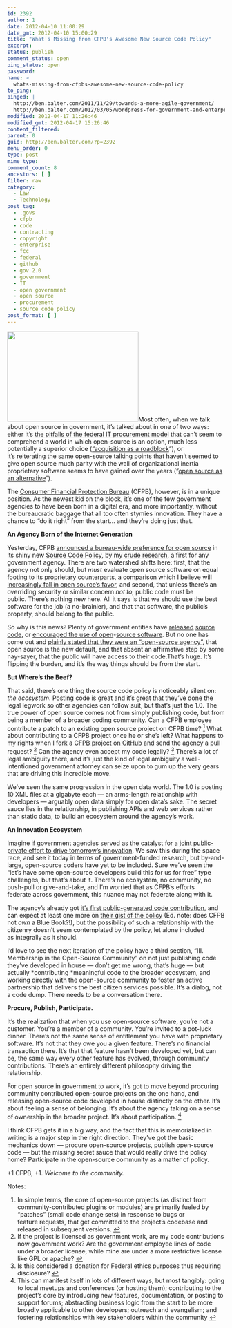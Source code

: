 ```yaml
---
id: 2392
author: 1
date: 2012-04-10 11:00:29
date_gmt: 2012-04-10 15:00:29
title: "What's Missing from CFPB's Awesome New Source Code Policy"
excerpt:
status: publish
comment_status: open
ping_status: open
password:
name: >
  whats-missing-from-cfpbs-awesome-new-source-code-policy
to_ping:
pinged: |
  http://ben.balter.com/2011/11/29/towards-a-more-agile-government/
  http://ben.balter.com/2012/03/05/wordpress-for-government-and-enterprise/#p
modified: 2012-04-17 11:26:46
modified_gmt: 2012-04-17 15:26:46
content_filtered:
parent: 0
guid: http://ben.balter.com/?p=2392
menu_order: 0
type: post
mime_type:
comment_count: 8
ancestors: [ ]
filter: raw
category:
  - Law
  - Technology
post_tag:
  - .govs
  - cfpb
  - code
  - contracting
  - copyright
  - enterprise
  - fcc
  - federal
  - github
  - gov 2.0
  - government
  - IT
  - open government
  - open source
  - procurement
  - source code policy
post_format: [ ]
---
```

<img class="alignleft" title="CFPB Logo" src="http://www.treasury.gov/press-center/news/PublishingImages/CFPB.jpg" alt="" width="304" height="209" />Most often, when we talk about open source in government, it’s talked about in one of two ways: either it’s [the pitfalls of the federal IT procurement model][1] that can’t seem to comprehend a world in which open-source is an option, much less potentially a superior choice ([“acquisition as a roadblock][2]“), or it’s reiterating the same open-source talking points that haven’t seemed to give open source much parity with the wall of organizational inertia proprietary software seems to have gained over the years (“[open source as an alternative][3]“).

The [Consumer Financial Protection Bureau][4] (CFPB), however, is in a unique position. As the newest kid on the block, it’s one of the few government agencies to have been born in a digital era, and more importantly, without the bureaucratic baggage that all too often stymies innovation. They have a chance to “do it right” from the start… and they’re doing just that.

**An Agency Born of the Internet Generation**

Yesterday, CFPB [announced a bureau-wide preference for open source][5] in its shiny new [Source Code Policy][5], by my [crude research][6], a first for any government agency. There are two watershed shifts here: first, that the agency not only should, but *must* evaluate open source software on equal footing to its proprietary counterparts, a comparison which I believe will [increasingly fall in open source’s favor][7], and second, that unless there’s an overriding security or similar concern *not to*, public code must be public. <span class="pullquote">There’s nothing new here</span>. All it says is that we should use the best software for the job (a no-brainier), and that that software, the public’s property, should belong to the public.

So why is this news? Plenty of government entities have [released][8] [source][9] [code][10], or [encouraged the][11][ use of open][12]-[source software][13]. But no one has come out and [plainly stated that they were an “open-source agency”][14], that open source is the new default, and that absent an affirmative step by some nay-sayer, that the public will have access to their code.That’s huge. It’s flipping the burden, and it’s the way things should be from the start.

**<!--more-->But Where’s the Beef?**

That said, <span class="pullquote">there’s one thing the source code policy is noticeably silent on</span>: *the ecosystem*. Posting code is great and it’s great that they’ve done the legal legwork so other agencies can follow suit, but that’s just the 1.0. The true power of open source comes not from simply publishing code, but from being a member of a broader coding community. Can a CFPB employee contribute a patch to an existing open source project on CFPB time? <a class="simple-footnote" title="In simple terms, the core of open-source projects (as distinct from community-contributed plugins or modules) are primarily fueled by &#8220;patches&#8221; (small code change sets) in response to bugs or feature requests, that get committed to the project&#8217;s codebase and released in subsequent versions." id="return-note-2020-1" href="#note-2020-1"><sup>1</sup></a> What about contributing to a CFPB project once he or she’s left? What happens to my rights when I fork a [CFPB project on GitHub][15] and send the agency a pull request? <a class="simple-footnote" title="If the project is licensed as government work, are my code contributions now government work? Are the government employee lines of code under a broader license, while mine are under a more restrictive license like GPL or apache?" id="return-note-2020-2" href="#note-2020-2"><sup>2</sup></a> Can the agency even accept my code legally? <a class="simple-footnote" title="Is this considered a donation for Federal ethics purposes thus requiring disclosure?" id="return-note-2020-3" href="#note-2020-3"><sup>3</sup></a> There’s a lot of legal ambiguity there, and it’s just the kind of legal ambiguity a well-intentioned government attorney can seize upon to gum up the very gears that are driving this incredible move.

We’ve seen the same progression in the open data world. The 1.0 is posting 10 XML files at a gigabyte each — an arms-length relationship with developers — arguably open data simply for open data’s sake. The secret sauce lies in the relationship, in publishing APIs and web services rather than static data, to build an ecosystem around the agency’s work.

**An Innovation Ecosystem**

Imagine if government agencies served as the catalyst for a [joint public-private effort to drive tomorrow’s innovation][16]. We saw this during the space race, and see it today in terms of government-funded research, but by-and-large, open-source coders have yet to be included. Sure we’ve seen the “let’s have some open-source developers build this for us for free” type challenges, but that’s about it. There’s no ecosystem, no community, no push-pull or give-and-take, and I’m worried that <span class="pullquote">as CFPB’s efforts federate across government, this nuance may not federate along with it</span>.

The agency’s already got [it’s first public-generated code contribution][17], and can expect at least one more on [their gist of the policy][18] (Ed. note: does CFPB not *own* a Blue Book?!), but the possibility of such a relationship with the citizenry doesn’t seem contemplated by the policy, let alone included as integrally as it should.

I’d love to see the next iteration of the policy have a third section, “III. Membership in the Open-Source Community” on not just publishing code they’ve developed in house — don’t get me wrong, that’s huge — but actually *contributing *meaningful code to the broader ecosystem, and working directly with the open-source community to foster an active partnership that delivers the best citizen services possible. It’s a dialog, not a code dump. There needs to be a conversation there.

**Procure, Publish, Participate.**

It’s the realization that <span class="pullquote">when you use open-source software, you’re not a customer</span>. You’re a member of a community. You’re invited to a pot-luck dinner. There’s not the same sense of entitlement you have with proprietary software. It’s not that they owe you a given feature. There’s no financial transaction there. It’s that that feature hasn’t been developed yet, but can be, the same way every other feature has evolved, through community contributions. There’s an entirely different philosophy driving the relationship.

For open source in government to work, it’s got to move beyond procuring community contributed open-source projects on the one hand, and releasing open-source code developed in house distinctly on the other. It’s about feeling a sense of belonging. It’s about the agency taking on a sense of ownership in the broader project. It’s about participation. <a class="simple-footnote" title="This can manifest itself in lots of different ways, but most tangibly: going to local meetups and conferences (or hosting them); contributing to the project&#8217;s core by introducing new features, documentation, or posting to support forums; abstracting business logic from the start to be more broadly applicable to other developers; outreach and evangelism; and fostering relationships with key stakeholders within the community" id="return-note-2020-4" href="#note-2020-4"><sup>4</sup></a>

I think CFPB gets it in a big way, and the fact that this is memorialized in writing is a major step in the right direction. They’ve got the basic mechanics down — procure open–source projects, publish open-source code — but the missing secret sauce that would really drive the policy home? Participate in the open-source community as a matter of policy.

+1 CFPB, +1. *Welcome to the community.*

<div class="simple-footnotes">
  <p class="notes">
    Notes:
  </p>
  
  <ol>
    <li id="note-2020-1">
      In simple terms, the core of open-source projects (as distinct from community-contributed plugins or modules) are primarily fueled by “patches” (small code change sets) in response to bugs or feature requests, that get committed to the project’s codebase and released in subsequent versions. <a href="#return-note-2020-1">↩</a>
    </li>
    <li id="note-2020-2">
      If the project is licensed as government work, are my code contributions now government work? Are the government employee lines of code under a broader license, while mine are under a more restrictive license like GPL or apache? <a href="#return-note-2020-2">↩</a>
    </li>
    <li id="note-2020-3">
      Is this considered a donation for Federal ethics purposes thus requiring disclosure? <a href="#return-note-2020-3">↩</a>
    </li>
    <li id="note-2020-4">
      This can manifest itself in lots of different ways, but most tangibly: going to local meetups and conferences (or hosting them); contributing to the project’s core by introducing new features, documentation, or posting to support forums; abstracting business logic from the start to be more broadly applicable to other developers; outreach and evangelism; and fostering relationships with key stakeholders within the community <a href="#return-note-2020-4">↩</a>
    </li>
  </ol>
</div>

 [1]: http://ben.balter.com/2011/11/29/towards-a-more-agile-government/
 [2]: http://radar.oreilly.com/2011/09/open-source-government-it-goscon.html
 [3]: http://benbalter.github.com/open-source-alternatives/
 [4]: http://cfpb.gov
 [5]: http://www.consumerfinance.gov/developers/sourcecodepolicy/
 [6]: http://www.google.com/search?sugexp=chrome,mod=4&sourceid=chrome&ie=UTF-8&q=source+code+policy+site%3A.gov
 [7]: http://www.amazon.com/The-Wealth-Networks-Production-ebook/dp/B0015GWX0S
 [8]: http://www.fcc.gov/blog/contributing-code-back-fcc-govs-open-source-feedback-loop
 [9]: http://www.whitehouse.gov/blog/2011/02/11/whitehousegov-releases-second-set-open-source-code
 [10]: http://open.nasa.gov
 [11]: https://update.cabinetoffice.gov.uk/resource-library/open-source-procurement-toolkit
 [12]: http://www.finance.gov.au/e-government/infrastructure/docs/AGuidetoOpenSourceSoftware.pdf
 [13]: http://www.tekno.dk/pdf/projekter/p03_opensource_paper_english.pdf
 [14]: https://twitter.com/#!/victorzapanta/status/189390759181557760
 [15]: http://github.com/cfpb
 [16]: http://ben.balter.com/2012/03/05/wordpress-for-government-and-enterprise/#p[NssBlW]
 [17]: https://github.com/cfpb/transit_subsidy/pull/1
 [18]: https://gist.github.com/2343578